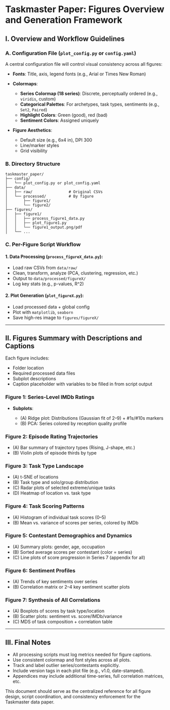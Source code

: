 # Taskmaster Paper: Figures Overview and Generation Framework

## I. Overview and Workflow Guidelines

### A. Configuration File (`plot_config.py` or `config.yaml`)

A central configuration file will control visual consistency across all figures:

* **Fonts**: Title, axis, legend fonts (e.g., Arial or Times New Roman)
* **Colormaps**:

  * **Series Colormap (18 series)**: Discrete, perceptually ordered (e.g., `viridis`, custom)
  * **Categorical Palettes**: For archetypes, task types, sentiments (e.g., `Set2`, `Paired`)
  * **Highlight Colors**: Green (good), red (bad)
  * **Sentiment Colors**: Assigned uniquely
* **Figure Aesthetics**:

  * Default size (e.g., 6x4 in), DPI 300
  * Line/marker styles
  * Grid visibility

### B. Directory Structure

```
taskmaster_paper/
├── config/
│   └── plot_config.py or plot_config.yaml
├── data/
│   ├── raw/                # Original CSVs
│   └── processed/          # By figure
│       ├── figure1/
│       └── figure2/
├── figures/
│   ├── figure1/
│   │   ├── process_figure1_data.py
│   │   ├── plot_figure1.py
│   │   └── figure1_output.png/pdf
│   └── ...
```

### C. Per-Figure Script Workflow

#### 1. Data Processing (`process_figureX_data.py`):

* Load raw CSVs from `data/raw/`
* Clean, transform, analyze (PCA, clustering, regression, etc.)
* Output to `data/processed/figureX/`
* Log key stats (e.g., p-values, R^2)

#### 2. Plot Generation (`plot_figureX.py`):

* Load processed data + global config
* Plot with `matplotlib`, `seaborn`
* Save high-res image to `figures/figureX/`

---

## II. Figures Summary with Descriptions and Captions

Each figure includes:

* Folder location
* Required processed data files
* Subplot descriptions
* Caption placeholder with variables to be filled in from script output

### Figure 1: Series-Level IMDb Ratings

* **Subplots**:

  * (A) Ridge plot: Distributions (Gaussian fit of 2–9) + #1s/#10s markers
  * (B) PCA: Series colored by reception quality profile

### Figure 2: Episode Rating Trajectories

* (A) Bar summary of trajectory types (Rising, J-shape, etc.)
* (B) Violin plots of episode thirds by type

### Figure 3: Task Type Landscape

* (A) t-SNE of locations
* (B) Task type and solo/group distribution
* (C) Radar plots of selected extreme/unique tasks
* (D) Heatmap of location vs. task type

### Figure 4: Task Scoring Patterns

* (A) Histogram of individual task scores (0–5)
* (B) Mean vs. variance of scores per series, colored by IMDb

### Figure 5: Contestant Demographics and Dynamics

* (A) Summary plots: gender, age, occupation
* (B) Sorted average scores per contestant (color = series)
* (C) Line plots of score progression in Series 7 (appendix for all)

### Figure 6: Sentiment Profiles

* (A) Trends of key sentiments over series
* (B) Correlation matrix or 2–4 key sentiment scatter plots

### Figure 7: Synthesis of All Correlations

* (A) Boxplots of scores by task type/location
* (B) Scatter plots: sentiment vs. score/IMDb/variance
* (C) MDS of task composition + correlation table

---

## III. Final Notes

* All processing scripts must log metrics needed for figure captions.
* Use consistent colormap and font styles across all plots.
* Track and label outlier series/contestants explicitly.
* Include version tags in each plot file (e.g., v1.0, date-stamped).
* Appendices may include additional time-series, full correlation matrices, etc.

This document should serve as the centralized reference for all figure design, script coordination, and consistency enforcement for the Taskmaster data paper.
